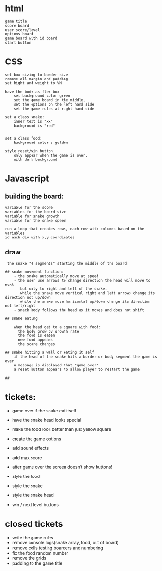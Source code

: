 # html
    game title
    score board 
    user score/level
    options board
    game board with id board
    start button
    

# CSS
    set box sizing to border size
    remove all margin and padding
    set hight and weight to VM

    have the body as flex box
        set background color green
        set the game board in the middle,
        set the options on the left hand side
        set the game rules at right hand side 

    set a class snake: 
        inner text is "xx"
        background is "red" 


    set a class food:
        background color : golden
    
    style reset/win button
        only appear when the game is over.
        with dark background 
        
# Javascript
## building the board:
    variable for the score
    variables for the board size
    variable for snake growth
    variable for the snake speed

    run a loop that creates rows, each row with columns based on the variables
    id each div with x,y coordinates 

## draw
     the snake "4 segments" starting the middle of the board

    ## snake movement function:
        - the snake automatically move at speed
        - the user use arrows to change direction the head will move to next
           but only to right and left of the snake. 
           while the snake move vertical right and left arrows change its direction not up/down
           while the snake move horizontal up/down change its direction not left/right
        - snack body follows the head as it moves and does not shift
    
    ## snake eating

        when the head get to a square with food:
          the body grow by growth rate
          the food is eaten
          new food appears
          the score changes
    
    ## snake hitting a wall or eating it self
        if the head of the snake hits a border or body segment the game is over
        a message is displayed that "game over"
        a reset button appears to allow player to restart the game
    
    ##
        
# tickets:

  
  - game over if the snake eat itself

  - have the snake head looks special
  - make the food look better than just yellow square
  - create the game options 

  - add sound effects
  - add max score 
  - after game over the screen doesn't show buttons!
  - style the food
  - style the snake
  - style the snake head
  
  - win / next level buttons


# closed tickets
  - write the game rules
 - remove console.logs(snake array, food, out of board)
 - remove cells testing boarders and numbering
 - fix the food random number 
 - remove the grids 
- padding to the game title